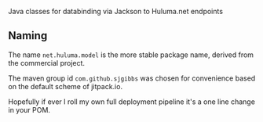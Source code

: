 Java classes for databinding via Jackson to Huluma.net endpoints

## Naming

The name `net.huluma.model` is the more stable package name, derived from the commercial project.

The maven group id `com.github.sjgibbs` was chosen for convenience based on the default scheme of jitpack.io.

Hopefully if ever I roll my own full deployment pipeline it's a one line change in your POM.

